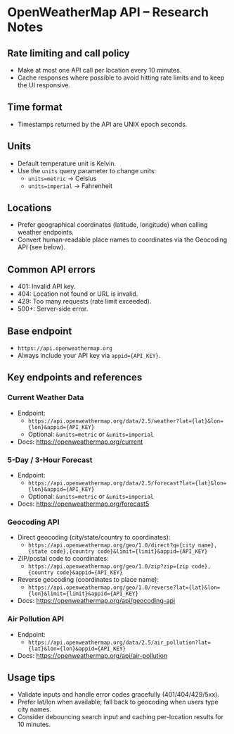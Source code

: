 # OpenWeatherMap API – Research Notes

## Rate limiting and call policy

-   Make at most one API call per location every 10 minutes.
-   Cache responses where possible to avoid hitting rate limits and to keep the UI responsive.

## Time format

-   Timestamps returned by the API are UNIX epoch seconds.

## Units

-   Default temperature unit is Kelvin.
-   Use the `units` query parameter to change units:
    -   `units=metric` → Celsius
    -   `units=imperial` → Fahrenheit

## Locations

-   Prefer geographical coordinates (latitude, longitude) when calling weather endpoints.
-   Convert human-readable place names to coordinates via the Geocoding API (see below).

## Common API errors

-   401: Invalid API key.
-   404: Location not found or URL is invalid.
-   429: Too many requests (rate limit exceeded).
-   500+: Server-side error.

## Base endpoint

-   `https://api.openweathermap.org`
-   Always include your API key via `appid={API_KEY}`.

## Key endpoints and references

### Current Weather Data

-   Endpoint:
    -   `https://api.openweathermap.org/data/2.5/weather?lat={lat}&lon={lon}&appid={API_KEY}`
    -   Optional: `&units=metric` or `&units=imperial`
-   Docs: https://openweathermap.org/current

### 5-Day / 3-Hour Forecast

-   Endpoint:
    -   `https://api.openweathermap.org/data/2.5/forecast?lat={lat}&lon={lon}&appid={API_KEY}`
    -   Optional: `&units=metric` or `&units=imperial`
-   Docs: https://openweathermap.org/forecast5

### Geocoding API

-   Direct geocoding (city/state/country to coordinates):
    -   `https://api.openweathermap.org/geo/1.0/direct?q={city name},{state code},{country code}&limit={limit}&appid={API_KEY}`
-   ZIP/postal code to coordinates:
    -   `https://api.openweathermap.org/geo/1.0/zip?zip={zip code},{country code}&appid={API_KEY}`
-   Reverse geocoding (coordinates to place name):
    -   `https://api.openweathermap.org/geo/1.0/reverse?lat={lat}&lon={lon}&limit={limit}&appid={API_KEY}`
-   Docs: https://openweathermap.org/api/geocoding-api

### Air Pollution API

-   Endpoint:
    -   `https://api.openweathermap.org/data/2.5/air_pollution?lat={lat}&lon={lon}&appid={API_KEY}`
-   Docs: https://openweathermap.org/api/air-pollution

## Usage tips

-   Validate inputs and handle error codes gracefully (401/404/429/5xx).
-   Prefer lat/lon when available; fall back to geocoding when users type city names.
-   Consider debouncing search input and caching per-location results for 10 minutes.
